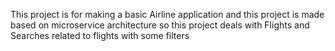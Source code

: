 
This project is for making a basic Airline application and this project is made based on microservice architecture so this project deals with Flights and Searches related to flights with some filters 